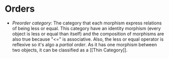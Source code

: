 # Orders
- *Preorder category*: The category that each morphism express relations of being less or equal. This category have an identity morphism (every object is less or equal than itself) and the composition of morphisms are also true because "<=" is associative. Also, the less or equal operator is reflexive so it's algo a *partial order*. As it has one morphism between two objects, it can be classified as a [[Thin Category]].